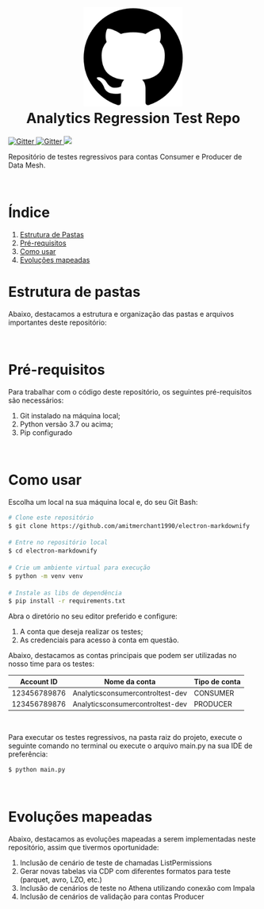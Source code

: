
<h1 align="center">
  <br>
  <a><img src="./images/logo.png" alt="Team Logo" width="200"></a>
  <br>
  Analytics Regression Test Repo
  <br>
</h1>

<p>
    <a href="https://docs.aws.amazon.com/"> 
        <img src="https://img.shields.io/badge/AWS-%23FF9900.svg?style=flat&logo=amazon-aws&logoColor=white" 
            alt="Gitter">
    </a>
    <a href="https://docs.python.org/3/">
        <img src="https://img.shields.io/badge/python-3670A0?style=flat&logo=python&logoColor=ffdd54" 
            alt="Gitter">
    </a>
    <a href="">
        <img src="https://img.shields.io/badge/DataMesh-confluence-brightgreen.svg">
    </a>
</p>

Repositório de testes regressivos para contas Consumer e Producer de Data Mesh.


<br>

# Índice
1. [Estrutura de Pastas](#estrutura-de-pastas)
2. [Pré-requisitos](#pré-requisitos)
3. [Como usar](#como-usar)
4. [Evoluções mapeadas](#evoluções-mapeadas)

# Estrutura de pastas
Abaixo, destacamos a estrutura e organização das pastas e arquivos importantes deste repositório:

<br>

# Pré-requisitos
Para trabalhar com o código deste repositório, os seguintes pré-requisitos são necessários:
1. Git instalado na máquina local;
2. Python versão 3.7 ou acima;
3. Pip configurado

<br>

# Como usar

Escolha um local na sua máquina local e, do seu Git Bash:

```bash
# Clone este repositório
$ git clone https://github.com/amitmerchant1990/electron-markdownify

# Entre no repositório local
$ cd electron-markdownify

# Crie um ambiente virtual para execução
$ python -m venv venv

# Instale as libs de dependência
$ pip install -r requirements.txt
```
Abra o diretório no seu editor preferido e configure:
1. A conta que deseja realizar os testes;
2. As credenciais para acesso à conta em questão.

Abaixo, destacamos as contas principais que podem ser utilizadas no nosso time para os testes:

| Account ID     | Nome da conta                         | Tipo de conta | 
| -------------- | ------------------------------------- | ------------- |
| 123456789876   | Analyticsconsumercontroltest-dev      | CONSUMER      |
| 123456789876   | Analyticsconsumercontroltest-dev      | PRODUCER      |

<br>

Para executar os testes regressivos, na pasta raiz do projeto, execute o seguinte comando no terminal ou execute o arquivo main.py na sua IDE de preferência:
```bash
$ python main.py
```

<br>

# Evoluções mapeadas
Abaixo, destacamos as evoluções mapeadas a serem implementadas neste repositório, assim que tivermos oportunidade:
1. Inclusão de cenário de teste de chamadas ListPermissions
2. Gerar novas tabelas via CDP com diferentes formatos para teste (parquet, avro, LZO, etc.)
3. Inclusão de cenários de teste no Athena utilizando conexão com Impala
4. Inclusão de cenários de validação para contas Producer

